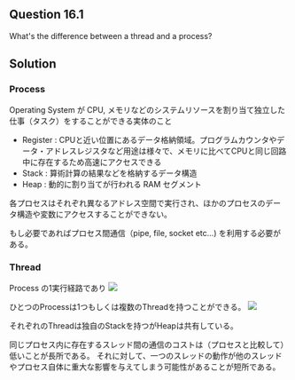 ## Question 16.1

What's the difference between a thread and a process?

## Solution

### Process

Operating System が CPU, メモリなどのシステムリソースを割り当て独立した仕事（タスク）をすることができる実体のこと

* Register : CPUと近い位置にあるデータ格納領域。プログラムカウンタやデータ・アドレスレジスタなど用途は様々で、メモリに比べてCPUと同じ回路中に存在するため高速にアクセスできる
* Stack : 算術計算の結果などを格納するデータ構造
* Heap : 動的に割り当てが行われる RAM セグメント

各プロセスはそれぞれ異なるアドレス空間で実行され、ほかのプロセスのデータ構造や変数にアクセスすることができない。

もし必要であればプロセス間通信（pipe, file, socket etc...) を利用する必要がある。

### Thread

Process の1実行経路であり
![](https://www.backblaze.com/blog/wp-content/uploads/2017/08/diagram-thread-process-1.png)

ひとつのProcessは1つもしくは複数のThreadを持つことができる。
![](https://www.backblaze.com/blog/wp-content/uploads/2017/08/diagram-threads.png)

それぞれのThreadは独自のStackを持つがHeapは共有している。

同じプロセス内に存在するスレッド間の通信のコストは（プロセスと比較して）低いことが長所である。
それに対して、一つのスレッドの動作が他のスレッドやプロセス自体に重大な影響を与えてしまう可能性があることが短所である。